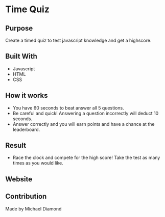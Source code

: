 # Time Quiz

## Purpose
Create a timed quiz to test javascript knowledge and get a highscore.

## Built With
* Javascript
* HTML
* CSS

## How it works
* You have 60 seconds to beat answer all 5 questions.
* Be careful and quick! Answering a question incorrectly will deduct 10 seconds.
* Answer correctly and you will earn points and have a chance at the leaderboard.

## Result
* Race the clock and compete for the high score! Take the test as many times as you would like.

## Website 


## Contribution
Made by Michael Diamond